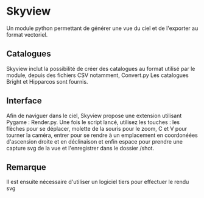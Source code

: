 # Skyview
Un module python permettant de générer une vue du ciel et de l'exporter au format vectoriel.

## Catalogues
Skyview inclut la possibilité de créer des catalogues au format utilisé par le module, depuis des fichiers CSV notamment, Convert.py
Les catalogues Bright et Hipparcos sont fournis.

## Interface
Afin de naviguer dans le ciel, Skyview propose une extension utilisant Pygame : Render.py.
Une fois le script lancé, utilisez les touches : les flèches pour se déplacer, molette de la souris pour le zoom, C et V pour tourner la caméra, entrer pour se rendre à un emplacement en coordonéées d'ascension droite et en déclinaison et enfin espace pour prendre une capture svg de la vue et l'enregistrer dans le dossier /shot.

## Remarque
Il est ensuite nécessaire d'utiliser un logiciel tiers pour effectuer le rendu svg
